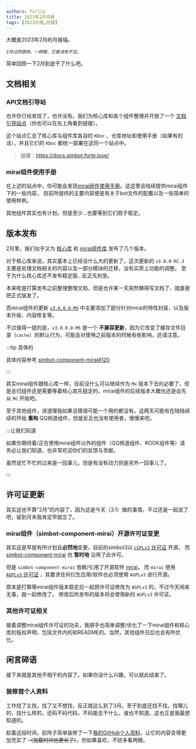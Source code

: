 ```yaml
---
authors: forliy
title: 2023年2月月报
tags: [2023月报,月报]
---
```


大概是2023年2月的月报喵。

<!--truncate-->

<small><i>2月过的很快。一转眼，它就消失不见。</i></small>

简单回顾一下2月到底干了什么吧。

## 文档相关

### API文档引导站

也许你已经发现了，也许没有。我们为核心库和各个组件整理并开放了一个 [文档引导站点](https://docs.simbot.forte.love/)（你也可以在左上角看到链接）。

这个站点汇总了核心库与组件库各自的 `KDoc` 、仓库地址和使用手册（如果有的话），并且它们的 `KDoc` 都统一部署在这同一个站点中。

> 链接：https://docs.simbot.forte.love/

### mirai组件使用手册

在上述的站点中，你可能会发现[mirai组件使用手册](https://component-mirai.simbot.forte.love/)。这这里会陆续提供mirai组件下的一些内容，
目前所提供的主要内容便是有关于bot文件的配置以及一些简单的使用样例。

其他组件其实也有计划，但是至少...也要等到它们趋于稳定。

## 版本发布

2月里，我们似乎又为 [核心库](https://github.com/simple-robot/simpler-robot) 和 [mirai组件库](https://github.com/simple-robot/simbot-component-mirai)
发布了几个版本。

对于核心库来说，其实基本上已经没什么大的更新了，这次更新的 `v3.0.0-RC.3` 主要是处理文档相关的内容以及一部分模块的迁移，没有实质上功能的调整。
至于为什么核心库还不发布稳定版...反正先别急。

本来呢是打算发布之前整理整理文档，但是也许某一天突然懒得写文档了，就直接把正式版发了。

而mirai组件的更新 [`v3.0.0.0-M5`](https://github.com/simple-robot/simbot-component-mirai/releases/tag/v3.0.0.0-M5) 
中主要添加了部分针对mirai的特性封装，以及版本升级、内容修复等。

不过值得一提的是，`v3.0.0.0-M5` 是一个 **不兼容更新**，因为它改变了缓存文件目录（`cache`）的默认行为，可能会对使用之前版本的时候有些影响，还请注意。

:::tip 具体的

具体内容参考 [simbot-component-mirai#120](https://github.com/simple-robot/simbot-component-mirai/pull/120)

:::

其实mirai组件跟核心库一样，目前没什么可以继续作为 `Mx` 版本下去的必要了，但是总归组件还是需要等着核心库先稳定的，mirai组件的后续版本大概也还是会先从 `RC` 开始吧。

至于其他组件，讲道理我如果没猜错可能一个用的都没有。这两天可能有在陆陆续续的开始 **重构** QQ频道组件，但是反正也没有使用者，慢慢来吧。

:::让我们知道

如果你期待着/正在使用mirai组件以外的组件（QQ频道组件、KOOK组件等）请务必让我们知道，也非常欢迎你们的反馈与贡献。

虽然说忙不忙的过来是一回事儿，但是有没有动力则是另外一回事儿了。

:::


## 许可证更新

其实这也不算“2月”的内容了，因为这是今天（3.1）做的事情，不过还是一起说了吧，留到月末我肯定早就忘了。

### mirai组件（simbot-component-mirai）开源许可证变更

其实这是早就有所计划且**必然地**变更。目前的simbot3以 [`LGPLv3` 许可证](https://www.gnu.org/licenses/lgpl-3.0.html) 开源，
而 [simbot-component-mirai](https://github.com/simple-robot/simbot-component-mirai/) 也 **暂时地** 沿用了此许可。

但是 `simbot-component-mirai` 依赖/引用了开源软件 [mirai](https://github.com/mamoe/mirai)，
而 `mirai` 使用 [`AGPLv3` 许可证](https://www.gnu.org/licenses/agpl-3.0.html) ，其要求任何衍生应用/软件也必须使用 `AGPLv3` 进行开源。

原本是打算等mirai组件版本稳定后一起把许可证修改为 `AGPLv3` 的，不过今天闲来无事，就一起修改了。
修改后所发布的版本将会使用新的 `AGPLv3` 许可证。

### 其他许可证相关

接着调整mirai组件许可证的功夫，我顺手也简单调整/优化了一下mirai组件和核心库的版权声明，包括文件内的和README的。当然，其他组件日后也会有所优化。


## 闲言碎语

接下来就是其他不相干的内容了。如果你没什么兴趣，可以就此结束了。

### 装修首个人资料

工作找了又找，找了又不想找，反正就这么到了3月。至于到底还找不找，找哪儿的，找什么样的，还码不码代码，不码能去干什么，谁也不知道。这也正是我最想知道的。

趁着这段时间，前阵子简单装修了一下[我的GitHub个人资料](https://github.com/ForteScarlet)，让它的内容变得更加充实了 ~~（加载时间也更长了）~~，你如果喜欢，不妨多看两眼。

